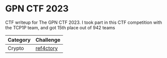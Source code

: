 # GPN CTF 2023
CTF writeup for The GPN CTF 2023. I took part in this CTF competition with the TCP1P team, and got 15th place out of 942 teams

| Category | Challenge |
| --- | --- |
| Crypto | [ref4ctory](/GPN%20CTF%202023/ref4ctory/)